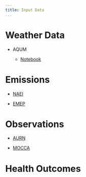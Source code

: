 ```yaml
---
title: Input Data
...
```


# Weather Data

- AQUM

  - [Notebook](https://www-avd/nbviewer/MetOffice/file_/data/users/bdrummon/AQFramework/visualisation_demos/AQUM_Visualisation_Demo_GeoViews/Code/interactive_uk_map.ipynb)

# Emissions

- [NAEI](https://naei.beis.gov.uk/data/)

- [EMEP](https://www.ceip.at/ms/ceip_home1/ceip_home/webdab_emepdatabase/)

# Observations

- [AURN](https://uk-air.defra.gov.uk/interactive-map)

- [MOCCA](mocca)

# Health Outcomes
